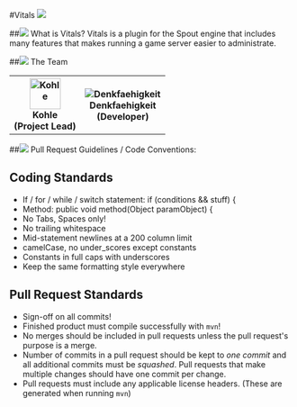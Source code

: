 #Vitals
<img src="https://dl.dropbox.com/u/35876967/VolumetricPixels/vitalslogo.png">


##<img src="https://dl.dropbox.com/u/35876967/VolumetricPixels/smallsquare.png"> What is Vitals?
Vitals is a plugin for the Spout engine that includes many features that makes running a game server easier to administrate.

##<img src="https://dl.dropbox.com/u/35876967/VolumetricPixels/smallsquare.png"> The Team
<table>
	<tr>
		<th><img src="https://dl.dropbox.com/u/35876967/Avatars/fancykohlewhitebg.png" width="55" height="55" alt="Kohle" title="Kohle"/><br/>Kohle<br>(Project Lead)</th>
		<th><img src="https://en.gravatar.com/userimage/29837749/a5bf1842093967471dc0bf067f1c724d.png?size=55" alt="Denkfaehigkeit" title="Denkfaehigkeit"/><br/>Denkfaehigkeit<br>(Developer)</th>
	</tr>
</table>

##<img src="https://dl.dropbox.com/u/35876967/VolumetricPixels/smallsquare.png"> Pull Request Guidelines / Code Conventions:

Coding Standards
----------------------------------
* If / for / while / switch statement: if (conditions && stuff) {
* Method: public void method(Object paramObject) {
* No Tabs, Spaces only!
* No trailing whitespace
* Mid-statement newlines at a 200 column limit
* camelCase, no under_scores except constants
* Constants in full caps with underscores
* Keep the same formatting style everywhere

Pull Request Standards
----------------------------------
* Sign-off on all commits!
* Finished product must compile successfully with `mvn`!
* No merges should be included in pull requests unless the pull request's purpose is a merge.
* Number of commits in a pull request should be kept to *one commit* and all additional commits must be *squashed*. Pull requests that make multiple changes should have one commit per change.
* Pull requests must include any applicable license headers. (These are generated when running `mvn`)